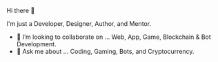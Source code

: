 Hi there 👋

I'm just a Developer, Designer, Author, and Mentor.

- 👯 I’m looking to collaborate on ... Web, App, Game, Blockchain & Bot Development.
- 💬 Ask me about ... Coding, Gaming, Bots, and Cryptocurrency.
